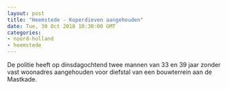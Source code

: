 ```yaml
---
layout: post
title: "Heemstede - Koperdieven aangehouden"
date: Tue, 30 Oct 2018 10:30:00 GMT
categories: 
- noord-holland 
- heemstede 
---
```


De politie heeft op dinsdagochtend twee mannen van 33 en 39 jaar zonder vast woonadres aangehouden voor diefstal van een bouwterrein aan de Mastkade.
